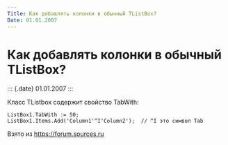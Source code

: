 ```yaml
---
Title: Как добавлять колонки в обычный TListBox?
Date: 01.01.2007
---
```



Как добавлять колонки в обычный TListBox?
=========================================

::: {.date}
01.01.2007
:::

Класс TListbox содержит свойство TabWith:

    ListBox1.TabWith := 50; 
    ListBox1.Items.Add('Column1'^I'Column2');  // ^I это символ Tab

Взято из <https://forum.sources.ru>
